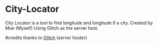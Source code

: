 # City-Locator
City Locator is a tool to find langitude and longitude if a city.
Created by Moe (Myself) Using Glitch as the server host.

#credits
thanks to <a href="https://glitch.com/">Glitch</a> (server hoster)
